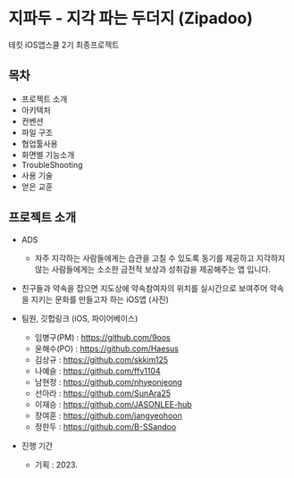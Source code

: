 # 지파두 - 지각 파는 두더지 (Zipadoo)
테킷 iOS앱스쿨 2기 최종프로젝트

## 목차
- 프로젝트 소개
- 아키텍처
- 컨벤션
- 파일 구조
- 협업툴사용
- 화면별 기능소개
- TroubleShooting
- 사용 기술
- 얻은 교훈


## 프로젝트 소개
- ADS
  - 자주 지각하는 사람들에게는 습관을 고칠 수 있도록 동기를 제공하고 
지각하지 않는 사람들에게는 소소한 금전적 보상과 성취감을 제공해주는 앱 입니다.

- 친구들과 약속을 잡으면 지도상에 약속참여자의 위치를 실시간으로 보여주어 약속을 지키는 문화를 만들고자 하는 iOS앱
(사진)
- 팀원, 깃헙링크
  (iOS, 파이어베이스)
  - 임병구(PM) : https://github.com/9oos
  - 윤해수(PO) : https://github.com/Haesus
  - 김상규 : https://github.com/skkim125
  - 나예슬 : https://github.com/ffv1104
  - 남현정 : https://github.com/nhyeonjeong
  - 선아라 : https://github.com/SunAra25
  - 이재승 : https://github.com/JASONLEE-hub
  - 장여훈 : https://github.com/jangyeohoon
  - 정한두 : https://github.com/B-SSandoo
 
- 진행 기간
  - 기획 : 2023.






